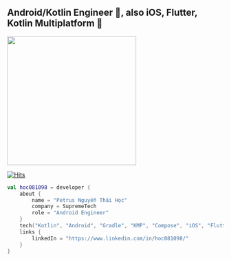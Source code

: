 ## Android/Kotlin Engineer 🌸, also iOS, Flutter, Kotlin Multiplatform 🌼

<img src="https://raw.github.com/st-hocnguyen/st-hocnguyen/main/banner.png" width="300"/>

[![Hits](https://hits.seeyoufarm.com/api/count/incr/badge.svg?url=https%3A%2F%2Fgithub.com%2Fst-hocnguyen%2Fst-hocnguyen&count_bg=%2379C83D&title_bg=%23555555&icon=&icon_color=%23E7E7E7&title=hits&edge_flat=false)](https://hits.seeyoufarm.com)

```kotlin
val hoc081098 = developer {
    about {
        name = "Petrus Nguyễn Thái Học"
        company = SupremeTech
        role = "Android Engineer"
    }
    tech("Kotlin", "Android", "Gradle", "KMP", "Compose", "iOS", "Flutter")
    links {
        linkedIn = "https://www.linkedin.com/in/hoc081098/"
    }
}
```
